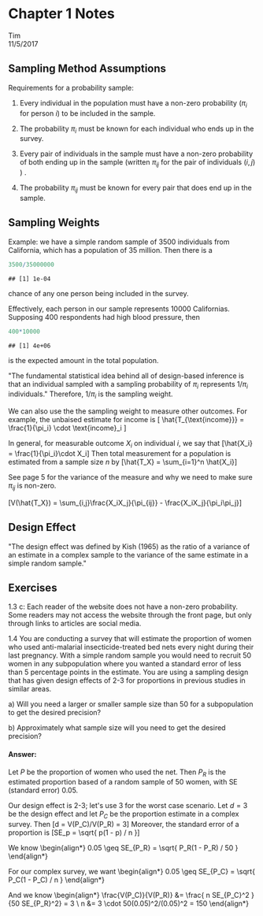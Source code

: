 # Chapter 1 Notes
Tim  
11/5/2017  


## Sampling Method Assumptions

Requirements for a probability sample:

1. Every individual in the population must have a non-zero probability ($\pi_i$ for person $i$) to be included in the sample.

2. The probability $\pi_i$ must be known for each individual who ends up in the survey.

3. Every pair of individuals in the sample must have a non-zero probability of both ending up in the sample (written $\pi_{ij}$ for the pair of individuals $(i, j )$ ) .

4. The probability $\pi_{ij}$ must be known for every pair that does end up in the sample.

## Sampling Weights

Example: we have a simple random sample of 3500 individuals from California, which has a population of 35 million. Then there is a 


```r
3500/35000000
```

```
## [1] 1e-04
```

chance of any one person being included in the survey.

Effectively, each person in our sample represents 10000 Californias. Supposing 400 respondents had high blood pressure, then


```r
400*10000
```

```
## [1] 4e+06
```

is the expected amount in the total population.

"The fundamental statistical idea behind all of design-based inference is that an individual sampled with a sampling probability of $\pi_i$ represents $1/\pi_i$ individuals." Therefore, $1/\pi_i$ is the sampling weight.


We can also use the the sampling weight to measure other outcomes. For example, the unbaised estimate for income is 
\[ \hat{T_{\text{income}}} = \frac{1}{\pi_i} \cdot \text{income}_i \]

In general, for measurable outcome $X_i$ on individual $i$, we say that
\[\hat{X_i} = \frac{1}{\pi_i}\cdot X_i\]
Then total measurement for a population is estimated from a sample size $n$ by
\[\hat{T_X} = \sum_{i=1}^n \hat{X_i}\]

See page 5 for the variance of the measure and why we need to make sure $\pi_{ij}$ is non-zero. 

\[V(\hat{T_X}) = \sum_{i,j}\frac{X_iX_j}{\pi_{ij}} - \frac{X_iX_j}{\pi_i\pi_j}\]

## Design Effect

"The design effect was defined by Kish (1965) as the ratio of a variance of an estimate in a complex sample to the variance of the same estimate in a simple random sample."


## Exercises

1.3 c: Each reader of the website does not have a non-zero probability. Some readers may not access the website through the front page, but only through links to articles are social media. 

1.4 You are conducting a survey that will estimate the proportion of women who used anti-malarial insecticide-treated bed nets every night during their last pregnancy. With a simple random sample you would need to recruit 50 women in any subpopulation where you wanted a standard error of less than 5 percentage points in the estimate. You are using a sampling design that has given design effects of 2-3 for proportions in previous studies in similar areas.

  a) Will you need a larger or smaller sample size than 50 for a subpopulation to get the desired precision?

  b) Approximately what sample size will you need to get the desired precision?

#### Answer: 
Let $P$ be the proportion of women who used the net. Then $P_R$ is the estimated proportion based of a random sample of 50 women, with SE (standard error) 0.05. 

Our design effect is 2-3; let's use 3 for the worst case scenario. Let $d=3$ be the design effect and let $P_C$ be the proportion estimate in a complex survey. Then 
\[d = V(P_C)/V(P_R) = 3\]
Moreover, the standard error of a proportion is 
\[SE_p = \sqrt{ p(1 - p) / n }\]

We know
\begin{align*}
0.05 \geq SE_{P_R} = \sqrt{ P_R(1 - P_R) / 50 }
\end{align*}

For our complex survey, we want
\begin{align*}
0.05 \geq SE_{P_C} = \sqrt{ P_C(1 - P_C) / n }
\end{align*}

And we know 
\begin{align*}
\frac{V(P_C)}{V(P_R)} &= \frac{  n SE_{P_C}^2   }{50 SE_{P_R}^2} = 3 \\
n &= 3 \cdot 50(0.05)^2/(0.05)^2 = 150
\end{align*}


